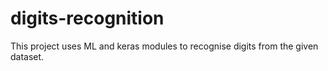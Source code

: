 # digits-recognition
This project uses ML and keras modules to recognise digits from the given dataset.
